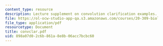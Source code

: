 ```yaml
---
content_type: resource
description: Lecture supplement on convolution clarification examples.
file: https://ol-ocw-studio-app-qa.s3.amazonaws.com/courses/20-309-biological-engineering-ii-instrumentation-and-measurement-fall-2006/898a07d02c6b861a8e8b06acc7bcbc60_convclar.pdf
file_type: application/pdf
resourcetype: Document
title: convclar.pdf
uid: 898a07d0-2c6b-861a-8e8b-06acc7bcbc60
---
```


